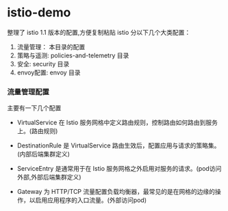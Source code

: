 # istio-demo
整理了 istio 1.1 版本的配置,方便复制粘贴
istio 分以下几个大类配置：
1. 流量管理： 本目录的配置
1. 策略与遥测: policies-and-telemetry 目录 
1. 安全: security 目录
1. envoy配置: envoy 目录



### 流量管理配置
主要有一下几个配置
- VirtualService 在 Istio 服务网格中定义路由规则，控制路由如何路由到服务上。(路由规则)

- DestinationRule 是 VirtualService 路由生效后，配置应用与请求的策略集。(内部后端集群定义)

- ServiceEntry 是通常用于在 Istio 服务网格之外启用对服务的请求。(pod访问外部,外部后端集群定义)

- Gateway 为 HTTP/TCP 流量配置负载均衡器，最常见的是在网格的边缘的操作，以启用应用程序的入口流量。(外部访问pod)
